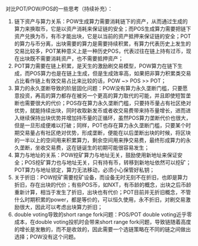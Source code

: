 对比POT/POW/POS的一些思考（持续补充）：

1. 链下资产与算力关系：POW生成算力需要消耗链下的资产，从而通过生成的算力来换取币，它是以资产消耗来保证链的安全；而POS生成算力需要把链下资产兑换为币，有币才能出块，它是以当前的资产抵押来保证链的安全；POT的算力与币分离，出块需要的算力是需要持续积累，有算力代表历史上发生的交易比较多，POT某种意义上是一种历史POS，代表过往在链上持有过币，现在出块既不需要消耗资产，也不需要抵押资产；
2. POT算力需要在链上积累，是天生的激励刷交易模型，POW算力在链下生成，而POS算力也是在链上生成，但是生成效率高，如果把非算力积累类交易占比看作链上有效交易占比来比较的话，POW ~> POS >> POT；
3. 算力的永久垄断导致的阶层固化问题：POW没有算力永久垄断门槛，只要愿意投资，再高的算力都存在被另一个更高的算力取代的可能，并且即使短暂垄断也需要很大的代价；POS存在算力永久垄断门槛，只要持币量占有社区绝对优势，就能持续出块，同时收取新发币或者收交易费带来持币量增长，进而进入继续保持出块优势并增加持币量的正循环，虽然POS算力垄断代价也很大，但是一旦形成便难以打破；同样，POT也存在算力永久垄断门槛，只要某个时期交易量占有社区绝对优势，形成垄断，便能在以后垄断出块的时候，将区块的一半以上的空间用来积累算力，剩余空间用来挣交易费，最终形成算力的永久垄断，坐收交易费，这在链诞生的初期可能很容易发生；
4. 算力与地址的关系：POW挖矿算力与地址无关，鼓励使用新地址来保证安全；POS挖矿算力也与地址无关，只有持有币，转移到新地址依然可以挖矿；POT算力与地址锁定，算力无法移动，必须小心保管好私钥；
5. 关于折旧：POW挖矿需要挖矿设备，而设备无时无刻不在折旧，也即是算力折旧，存在出块的代价；有些POS币，如NXT，有币龄的概念，出块之后币龄重新计算，相当于发生了折旧，出块也有代价；POT目前并无折旧概念，不管什么时期积累的power，都是等价的，可以恒久使用，永不折旧，对刷交易激励很大，因此可以考虑出块算力折旧；
6. double voting导致的short range fork问题：POS/POT double voting近乎零成本，在double voting投机时会带来short range fork问题，导致链随着高度的增长是发散的，而不是收敛的，因此需要一个选链策略在不同的链之间做出选择；POW没有这个问题。
